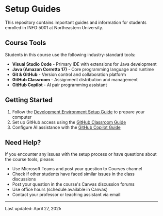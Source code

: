 # Setup Guides

This repository contains important guides and information for students enrolled in INFO 5001 at Northeastern University.

## Course Tools

Students in this course use the following industry-standard tools:

- **Visual Studio Code** - Primary IDE with extensions for Java development
- **Java (Amazon Corretto 17)** - Core programming language and runtime
- **Git & GitHub** - Version control and collaboration platform
- **GitHub Classroom** - Assignment distribution and management
- **GitHub Copilot** - AI pair programming assistant

## Getting Started

1. Follow the [Development Environment Setup Guide](dev-environment-setup-guide.md) to prepare your computer
2. Set up GitHub access using the [GitHub Classroom Guide](github-classroom-guide.md)
3. Configure AI assistance with the [GitHub Copilot Guide](github-copilot-guide.md)

## Need Help?

If you encounter any issues with the setup process or have questions about the course tools, please:

- Use Microsoft Teams and post your question to Courses channel
- Check if other students have faced similar issues in the class discussions
- Post your question in the course's Canvas discussion forums</li>
- Use office hours (schedule available in Canvas)</li>
- Contact your professor or teaching assistant via email</li>

---

Last updated: April 27, 2025
